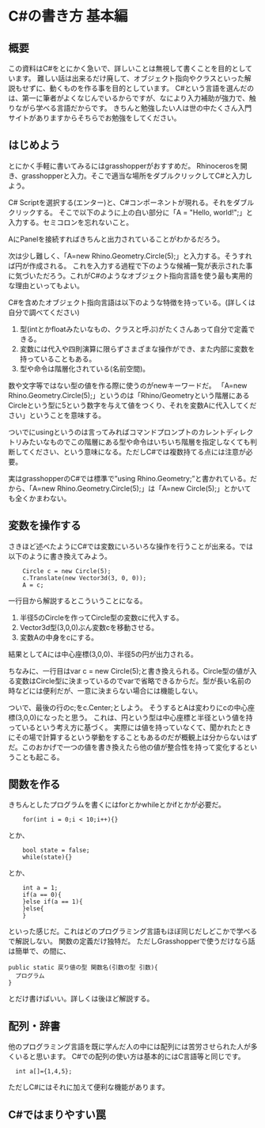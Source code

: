 # C#の書き方 基本編
## 概要
この資料はC#をとにかく急いで、詳しいことは無視して書くことを目的としています。
難しい話は出来るだけ廃して、オブジェクト指向やクラスといった解説もせずに、動くものを作る事を目的としています。
C#という言語を選んだのは、第一に筆者がよくなじんでいるからですが、なにより入力補助が強力で、触りながら学べる言語だからです。
きちんと勉強したい人は世の中たくさん入門サイトがありますからそちらでお勉強をしてください。
## はじめよう
とにかく手軽に書いてみるにはgrasshopperがおすすめだ。
Rhinocerosを開き、grasshopperと入力。そこで適当な場所をダブルクリックしてC#と入力しよう。
 
C# Scriptを選択する(エンター)と、C#コンポーネントが現れる。それをダブルクリックする。
そこで以下のように上の白い部分に「A = "Hello, world!";」と入力する。セミコロンを忘れないこと。
 
AにPanelを接続すればきちんと出力されていることがわかるだろう。
 
次は少し難しく、「A=new Rhino.Geometry.Circle(5);」と入力する。そうすれば円が作成される。
これを入力する過程で下のような候補一覧が表示された事に気づいただろう。これがC#のようなオブジェクト指向言語を使う最も実用的な理由といってもよい。
 
C#を含めたオブジェクト指向言語は以下のような特徴を持っている。(詳しくは自分で調べてください)

1. 型(intとかfloatみたいなもの、クラスと呼ぶ)がたくさんあって自分で定義できる。
2. 変数には代入や四則演算に限らずさまざまな操作ができ、また内部に変数を持っていることもある。
3. 型や命令は階層化されている(名前空間)。

数や文字等ではない型の値を作る際に使うのがnewキーワードだ。
「A=new Rhino.Geometry.Circle(5);」というのは「Rhino/Geometryという階層にあるCircleという型に5という数字を与えて値をつくり、それを変数Aに代入してください」ということを意味する。

ついでにusingというのは言ってみればコマンドプロンプトのカレントディレクトリみたいなものでこの階層にある型や命令はいちいち階層を指定しなくても判断してください、という意味になる。ただしC#では複数持てる点には注意が必要。

実はgrasshopperのC#では標準で”using Rhino.Geometry;”と書かれている。だから、「A=new Rhino.Geometry.Circle(5);」は「A=new Circle(5);」とかいても全くかまわない。
## 変数を操作する
さきほど述べたようにC#では変数にいろいろな操作を行うことが出来る。では以下のように書き換えてみよう。
```
    Circle c = new Circle(5);
    c.Translate(new Vector3d(3, 0, 0));
    A = c;
```
一行目から解説するとこういうことになる。

1. 半径5のCircleを作ってCircle型の変数cに代入する。
2. Vector3d型(3,0,0)ぶん変数cを移動させる。
3. 変数Aの中身をcにする。

結果としてAには中心座標(3,0,0)、半径5の円が出力される。

ちなみに、一行目はvar c = new Circle(5);と書き換えられる。Circle型の値が入る変数はCircle型に決まっているのでvarで省略できるからだ。型が長い名前の時などには便利だが、一意に決まらない場合には機能しない。

ついで、最後の行のc;をc.Center;としよう。
そうするとAは変わりにcの中心座標(3,0,0)になったと思う。
これは、円という型は中心座標と半径という値を持っているという考え方に基づく。
実際には値を持っていなくて、聞かれたときにその場で計算するという挙動をすることもあるのだが概観上は分からないはずだ。このおかげで一つの値を書き換えたら他の値が整合性を持って変化するということも起こる。
## 関数を作る
きちんとしたプログラムを書くにはforとかwhileとかifとかが必要だ。
```
    for(int i = 0;i < 10;i++){}
```
とか、
```
    bool state = false;
    while(state){}
```
とか、
```
    int a = 1;
    if(a == 0){
    }else if(a == 1){
    }else{
    }
```
といった感じだ。これはどのプログラミング言語もほぼ同じだしどこかで学べるで解説しない。
関数の定義だけ独特だ。
ただしGrasshopperで使うだけなら話は簡単で、<Custom additional code>の間に、
```
public static 戻り値の型 関数名(引数の型 引数){
  プログラム
}
```
とだけ書けばいい。詳しくは後ほど解説する。
<!-- 要再編集 -->
## 配列・辞書
他のプログラミング言語を既に学んだ人の中には配列には苦労させられた人が多くいると思います。
C#での配列の使い方は基本的にはC言語等と同じです。
```
  int a[]={1,4,5};
```
ただしC#にはそれに加えて便利な機能があります。
## C#ではまりやすい罠

